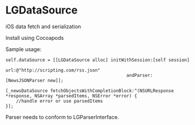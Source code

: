 LGDataSource
============

iOS data fetch and serialization

Install using Cocoapods

Sample usage:

    self.dataSource = [[LGDataSource alloc] initWithSession:[self session]
                                                 url:@"http://scripting.com/rss.json"
                                                  andParser:[NewsJSONParser new]];
                                                  
    [_newsDataSource fetchObjectsWithCompletionBlock:^(NSURLResponse *response, NSArray *parsedItems, NSError *error) {
        //handle error or use parsedItems
    }];

Parser needs to conform to LGParserInterface.
